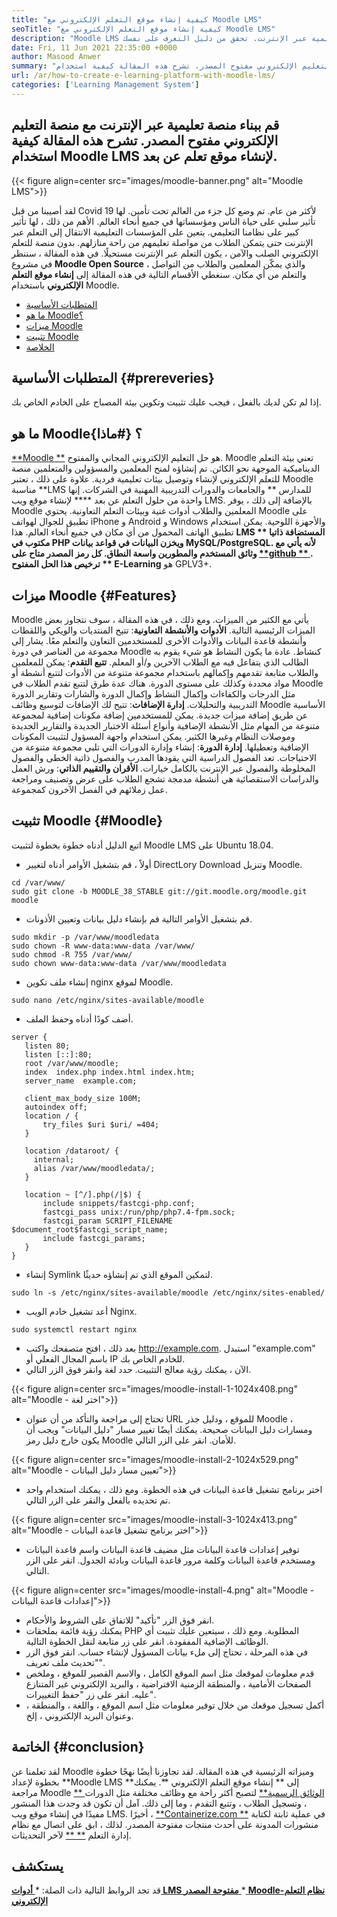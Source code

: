 ```yaml
---
title: "كيفية إنشاء موقع التعلم الإلكتروني مع Moodle LMS" 
seoTitle: "كيفية إنشاء موقع التعلم الإلكتروني مع Moodle LMS" 
description: "Moodle LMS هو حل التعليم الإلكتروني المجاني والمفتوح المصدر لإنشاء منصة تعليمية عبر الإنترنت. تحقق من دليل التعرف على نفسك." 
date: Fri, 11 Jun 2021 22:35:00 +0000
author: Masood Anwer
summary: "قم بإنشاء منصة تعليمية عبر الإنترنت مع منصة التعليم الإلكتروني مفتوح المصدر. تشرح هذه المقالة كيفية استخدام Moodle LMS لإنشاء موقع تعلم عن بعد." 
url: /ar/how-to-create-e-learning-platform-with-moodle-lms/
categories: ['Learning Management System']
---
```


## قم ببناء منصة تعليمية عبر الإنترنت مع منصة التعليم الإلكتروني مفتوح المصدر. تشرح هذه المقالة كيفية استخدام Moodle LMS لإنشاء موقع تعلم عن بعد.

{{< figure align=center src="images/moodle-banner.png" alt="Moodle LMS">}}

لقد أصيبنا من قبل Covid 19 لأكثر من عام. تم وضع كل جزء من العالم تحت تأمين. لها تأثير سلبي على حياة الناس ومؤسساتها في جميع أنحاء العالم. الأهم من ذلك ، لها تأثير كبير على نظامنا التعليمي. يتعين على المؤسسات التعليمية الانتقال إلى التعلم عبر الإنترنت حتى يتمكن الطلاب من مواصلة تعليمهم من راحة منازلهم. بدون منصة للتعلم الإلكتروني الصلب والآمن ، يكون التعلم عبر الإنترنت مستحيلًا. في هذه المقالة ، سننظر في مشروع  **Moodle Open Source**  ، والذي يمكّن المعلمين والطلاب من التواصل والتعلم من أي مكان.
سنغطي الأقسام التالية في هذه المقالة إلى  **إنشاء موقع التعلم الإلكتروني**  باستخدام Moodle.
  * [المتطلبات الأساسية][1]
  * [ما هو Moodle؟][2]
  * [ميزات Moodle][3]
  * [تثبيت Moodle][4]
  * [الخلاصة][5]

## المتطلبات الأساسية   {#prereveries}
إذا لم تكن لديك بالفعل ، فيجب عليك تثبيت وتكوين بيئة المصباح على الخادم الخاص بك.

## ما هو Moodle؟   {#ماذا}
[**Moodle **][6] هو حل التعليم الإلكتروني المجاني والمفتوح. Moodle تعني بيئة التعلم الديناميكية الموجهة نحو الكائن. تم إنشاؤه لمنح المعلمين والمسؤولين والمتعلمين منصة للتعلم الإلكتروني لإنشاء وتوصيل بيئات تعليمية فردية. علاوة على ذلك ، تعتبر Moodle مناسبة  **LMS للمدارس **  والجامعات والدورات التدريبية المهنية في الشركات. إنها واحدة من حلول التعلم عن بعد  ****  لإنشاء موقع ويب LMS. بالإضافة إلى ذلك ، يوفر Moodle المعلمين والطلاب أدوات غنية وبيئات التعلم التعاونية. يحتوي Moodle على تطبيق للجوال لهواتف iPhone و Android و Windows والأجهزة اللوحية. يمكن استخدام تطبيق الهاتف المحمول من أي مكان في جميع أنحاء العالم. هذا  **LMS المستضافة ذاتيا **  مكتوب في PHP ويخزن البيانات في قواعد بيانات MySQL/PostgreSQL. لأنه يأتي مع وثائق المستخدم والمطورين واسعة النطاق. كل رمز المصدر متاح على [ **github ** ][7]. ترخيص هذا الحل المفتوح ** E-Learning**  هو GPLV3+.

## ميزات Moodle   {#Features}
Moodle يأتي مع الكثير من الميزات. ومع ذلك ، في هذه المقالة ، سوف نتجاوز بعض الميزات الرئيسية التالية.
**الأدوات والأنشطة التعاونية**: تتيح المنتديات والويكي واللقطات وأنشطة قاعدة البيانات والأدوات الأخرى للمستخدمين التعاون والتعلم معًا. يشار إلى مجموعة من العناصر في دورة Moodle كنشاط. عادة ما يكون النشاط هو شيء يقوم به الطالب الذي يتفاعل فيه مع الطلاب الآخرين و/أو المعلم.
**تتبع التقدم**: يمكن للمعلمين والطلاب متابعة تقدمهم وإكمالهم باستخدام مجموعة متنوعة من الأدوات لتتبع أنشطة أو مواد محددة وكذلك على مستوى الدورة. هناك عدة طرق لتتبع تقدم الطلاب في Moodle مثل الدرجات والكفاءات وإكمال النشاط وإكمال الدورة والشارات وتقارير الدورة التدريبية والتحليلات.
**إدارة الإضافات**: تتيح لك الإضافات لتوسيع وظائف Moodle الأساسية عن طريق إضافة ميزات جديدة. يمكن للمستخدمين إضافة مكونات إضافية لمجموعة متنوعة من المهام مثل الأنشطة الإضافية وأنواع أسئلة الاختبار الجديدة والتقارير الجديدة وموصلات النظام وغيرها الكثير. يمكن استخدام واجهة المسؤول لتثبيت المكونات الإضافية وتعطيلها.
**إدارة الدورة**: إنشاء وإدارة الدورات التي تلبي مجموعة متنوعة من الاحتياجات. تعد الفصول الدراسية التي يقودها المدرب والفصول ذاتية الخطى والفصول المخلوطة والفصول عبر الإنترنت بالكامل خيارات.
**الأقران والتقييم الذاتي**: ورش العمل والدراسات الاستقصائية هي أنشطة مدمجة تشجع الطلاب على عرض وتصنيف ومراجعة عمل زملائهم في الفصل الآخرون كمجموعة.

## تثبيت Moodle   {#Moodle}
اتبع الدليل أدناه خطوة بخطوة لتثبيت Moodle LMS على Ubuntu 18.04.
  * أولاً ، قم بتشغيل الأوامر أدناه لتغيير DirectLory Download وتنزيل Moodle.
```
cd /var/www/
sudo git clone -b MOODLE_38_STABLE git://git.moodle.org/moodle.git moodle
```
  * قم بتشغيل الأوامر التالية قم بإنشاء دليل بيانات وتعيين الأذونات.
```
sudo mkdir -p /var/www/moodledata
sudo chown -R www-data:www-data /var/www/
sudo chmod -R 755 /var/www/
sudo chown www-data:www-data /var/www/moodledata
```
  * إنشاء ملف تكوين nginx لموقع Moodle.
```
sudo nano /etc/nginx/sites-available/moodle
```
  * أضف كودًا أدناه وحفظ الملف.
```
server {
   listen 80;
   listen [::]:80;
   root /var/www/moodle;
   index  index.php index.html index.htm;
   server_name  example.com;

   client_max_body_size 100M;
   autoindex off;
   location / {
       try_files $uri $uri/ =404;
   }

   location /dataroot/ {
     internal;
     alias /var/www/moodledata/;
   }

   location ~ [^/].php(/|$) {
       include snippets/fastcgi-php.conf;
       fastcgi_pass unix:/run/php/php7.4-fpm.sock;
       fastcgi_param SCRIPT_FILENAME $document_root$fastcgi_script_name;
       include fastcgi_params;
   }
}
```
  * إنشاء Symlink لتمكين الموقع الذي تم إنشاؤه حديثًا.
```
sudo ln -s /etc/nginx/sites-available/moodle /etc/nginx/sites-enabled/
```
  * أعد تشغيل خادم الويب Nginx.
```
sudo systemctl restart nginx
```
  * بعد ذلك ، افتح متصفحك واكتب http://example.com. استبدل "example.com" باسم المجال الفعلي أو IP للخادم الخاص بك.
  * الآن ، يمكنك رؤية معالج التثبيت. حدد لغة وانقر فوق الزر التالي.

{{< figure align=center src="images/moodle-install-1-1024x408.png" alt="Moodle - اختر لغة">}}

  * تحتاج إلى مراجعة والتأكد من أن عنوان URL للموقع ، ودليل جذر Moodle ، ومسارات دليل البيانات صحيحة. يمكنك أيضًا تغيير مسار "دليل البيانات" ويجب أن يكون خارج دليل رمز Moodle للأمان. انقر على الزر التالي.

{{< figure align=center src="images/moodle-install-2-1024x529.png" alt="Moodle - تعيين مسار دليل البيانات">}}

  * اختر برنامج تشغيل قاعدة البيانات في هذه الخطوة. ومع ذلك ، يمكنك استخدام واحد تم تحديده بالفعل والنقر على الزر التالي.

{{< figure align=center src="images/moodle-install-3-1024x413.png" alt="Moodle - اختر برنامج تشغيل قاعدة البيانات">}}

  * توفير إعدادات قاعدة البيانات مثل مضيف قاعدة البيانات واسم قاعدة البيانات ومستخدم قاعدة البيانات وكلمة مرور قاعدة البيانات وبادئة الجدول. انقر على الزر التالي.

{{< figure align=center src="images/moodle-install-4.png" alt="Moodle - إعدادات قاعدة البيانات">}}

  * انقر فوق الزر "تأكيد" للاتفاق على الشروط والأحكام.
  * يمكنك رؤية قائمة بملحقات PHP المطلوبة. ومع ذلك ، سيتعين عليك تثبيت أي الوظائف الإضافية المفقودة. انقر على زر متابعة لنقل الخطوة التالية.
  * في هذه المرحلة ، تحتاج إلى ملء بيانات المسؤول لإنشاء حساب. انقر فوق الزر "تحديث ملف تعريف".
  * قدم معلومات لموقعك مثل اسم الموقع الكامل ، والاسم القصير للموقع ، وملخص الصفحات الأمامية ، والمنطقة الزمنية الافتراضية ، والبريد الإلكتروني غير المتنازع عليه. انقر على زر "حفظ التغييرات".
  * أكمل تسجيل موقعك من خلال توفير معلومات مثل اسم الموقع ، واللغة ، والمنطقة ، وعنوان البريد الإلكتروني ، إلخ.

## الخاتمة   {#conclusion}
لقد تعلمنا عن Moodle وميزاته الرئيسية في هذه المقالة. لقد تجاوزنا أيضًا نهجًا خطوة بخطوة لإعداد **Moodle LMS  **إلى **  إنشاء موقع التعلم الإلكتروني **. يمكنك مراجعة Moodle [**  الوثائق الرسمية**][8] لتصبح أكثر راحة مع وظائف مختلفة مثل الدورات ، وتسجيل الطلاب ، وتتبع التقدم ، وما إلى ذلك. آمل أن تكون قد وجدت هذا المنشور مفيدًا في إنشاء موقع ويب LMS.
أخيرًا ، [**Containerize.com **][9] في عملية ثابتة لكتابة منشورات المدونة على أحدث منتجات مفتوحة المصدر. لذلك ، ابق على اتصال مع نظام إدارة التعلم [** **][10] لآخر التحديثات.

## يستكشف
قد تجد الروابط التالية ذات الصلة:
  *[ **أدوات LMS مفتوحة المصدر** ][11]
  *[ **Moodle-نظام التعلم الإلكتروني** ][12]

  
[1]: #Prerequisites
[2]: #What
[3]: #Features
[4]: #Moodle
[5]: #Conclusion
[6]: https://moodle.org/
[7]: https://github.com/moodle/moodle
[8]: https://docs.moodle.org/
[9]: https://containerize.com
[10]: https://blog.containerize.com/category/learning-management-system/
[11]: https://products.containerize.com/lms/
[12]: https://products.containerize.com/lms/moodle/
